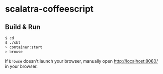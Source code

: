 # scalatra-coffeescript #

## Build & Run ##

```sh
$ cd 
$ ./sbt
> container:start
> browse
```

If `browse` doesn't launch your browser, manually open [http://localhost:8080/](http://localhost:8080/) in your browser.
